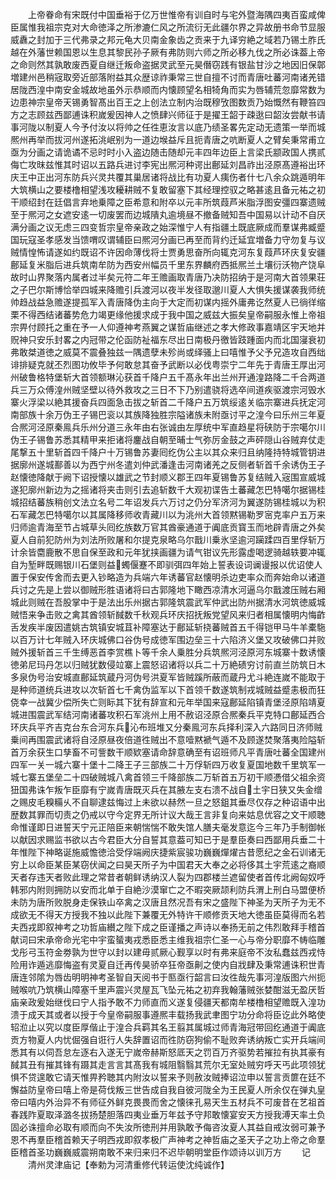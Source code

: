 <!-- { "loadSidebar": true } -->
　　上帝眷命有宋既付中国垂裕于亿万世惟帝有训自时与宅外暨海隅四夷百蛮咸俾臣属惟我祖宗克对大命徳泽之所渗漉仁风之所流衍无此疆尔界之异故册书命节显服威纛之封加于三代弗录之邦元龟大贝南金象齿之贡来于九译穷絶之域若乃锡土胙氏越在外藩世赖国恩以生息其黎民孙子厥有弗防则六师之所必移九伐之所必诛葢上帝之命则然其孰敢废西夏自继迁叛命盗据灵武至元昊僭窃践有银盐甘沙之地因旧保鄣増建州邑稍宼取旁近部落附益其众歴谅祚秉常三世自擅不讨而青唐吐蕃河南诸羌错居陇西湟中南安金城故地虽外示恭顺而内懐顾望名相犄角而实为唇辅荒忽靡常数为边患神宗皇帝天锡勇智髙出百王之上创法立制内治既穆攷图数贡乃始慨然有鞭笞四方之志顾兹西鄙逋诛积嵗爰因神人之愤肆兴师征于是擢王韶于疎逖曰韶汝尝献书请事河陇以制夏人今予付汝以将帅之任徃恵汝言以底乃绩圣畧先定动无遗策一举而城熈州再举而拔河州遂拓洮岷别为一道边堠益斥且扼青唐之吭断夏人之臂矣秉常甫立亟为分画之请诡谲不忌时时小入盗边随击随却元丰四年边臣上言梁氏颛政国人携贰侮亡攻昩兹惟其时诏以五路兵进讨李宪出熈河种谔出鄜延刘昌祚出泾原髙遵裕出环庆王中正出河东防兵兴灵共覆其巢居诸将战比有功夏人痍伤者什七八余众跳遁明年大筑横山之要楼橹相望浅攻耰耕贼不复敢留塞下其经理控驭之略甚逺且备元祐之初干顺绍封在廷倡言弃地乗障之臣希意和附卒以元丰所筑葭芦米脂浮图安彊四寨遗贼至于熈河之女遮安逺一切废罢而边城隤丸逾境昼不撤备贼知吾中国易以计动不自厌满分画之议无虑三四变哲宗皇帝亲政之始深惟宁人有指疆土既底厥成而羣谋弗臧蹙国玩寇圣孝感发当馈喟叹谓辅臣曰熈河分画已再至而背约迁延宜増备力守勿复与议贼情惶怖请遂如约既诏不许因命薄伐将士贾勇思奋所向辄克河东复葭芦环庆复安疆鄜延复米脂后进兵筑南牟防为西安州幅员千里东界麟府西抵熈兰土壤衍沃物产饶阜故时山界聚落内属者过半矣元符二年王赡画取青唐乃决防招纳于是河南大首领果荘之子巴尔斯博恰举四城来降赡引兵渡河以夜半发径取邈川夏人大惧失援谋袭我师统帅趋战益急赡遂提孤军入青唐降伪主向于大定而初谋内摇外庸弗讫然夏人已徜徉缩栗不得西结诸蕃势危力竭更缘他援求成于我中国之威兹大振矣皇帝嗣服永惟上帝祖宗畀付顾托之重在予一人仰遵神考燕翼之谋哲庙继述之孝大修政事嘉靖区宇天地并贶神只安乐封畧之内冠带之伦函防祉福东尽出日南极丹徼皆跂踵面内而北国寖衰初弗敢桀道徳之威莫不震叠独兹一隅遗孽未殄尚或绎骚上曰嘻惟予父予兄造攻自西绌诽排疑克就丕烈图功攸毕予何敢怠其奋予武断以必伐粤崇宁二年先于青唐王厚出河州破鲁格特堡斩大首领额琳沁获首千降户五千髙永年出兰州开通湟路降二千合两道兵三万众傅湟州贼坚壁以待外救攻之三日不下乃别遣骁将选卒间道疾驱渡宗河毁水寨火浮梁以絶其援奋兵四面急击拔之斩首二千降户五万筑绥逺关临宗寨进兵抚定河南部族十余万伪王子锡巴衮以其族降独胜宗隘诸族未附亟讨平之湟今曰乐州三年夏合熈河泾原秦鳯兵乐州分道三永年由右张诚由左厚统中军直趋星将硖防于宗噶尔川伪王子锡鲁苏悉其精甲来拒诸将鏖战自朝至晡士气弥厉金鼓之声砰隠山谷贼弃仗走尾撃五十里斩首四千降户十万锡鲁苏妻囘纥伪公主以其众来归且纳隆持特城管钥进据廓州遂城鄯善以为西宁州冬遣刘仲武潘逢击河南诸羌之反侧者斩首千余诱伪王子赵懐徳降献于阙下诏授懐以雄武之节封顺义郡王四年夏锡鲁苏复结贼入宼围宣威城遂犯廓州新边为之摇诸将夹击则引去追斩数千大观初谍告土蕃藏怎巴特噶尔据锡桂城招结蕃族稍创文法立名号二年诏发兵六万讨之仍分军济河为翼遂防锡桂城以为积石军藏怎巴特噶尔以其属降移师收青藏川以为洮州大首领黙锡勒罗宻克率户五万来归师逾青海至节占城草头囘纥族数万官其酋豪通道于阗底贡寳玉而地辟青唐之外矣夏人自前犯防州为刘法所败屠和尔提克泉略乌尔戬川乗氷坚逾河躏蹂四百里俘斩万计余皆麕鹿散不思自保至政和元年犹挟画疆为请气钳议先形露虚喝逻骑越轶要冲辄自为堑畔既赐银川石堡则益蠋偃蹇不即驯弭四年始上誓表设词谰谩报以优诏使人置于保安传舍而去更入钞略造为兵端六年诱蕃官赵懐明杀边吏率众而奔始命以诸道兵讨之先是上尝以御贼形胜语诸将曰古郭隆地下瞰西凉清水河逼乌尔戬渡压贼右厢城此则贼在吾股掌中于是法出乐州据古郭隆筑震武军仲武出防州据清水河筑徳威城贼悟来争击败之禽其酋领斩馘数千秋观兵环庆招抚叛党望风来归者相属懐明内悔齚舌发疾半废因遣姚古筑镇安城苴补障塞达于鄜延斩挠蕃贼首五千得铠甲马牛羊橐駞以百万计七年贼入环庆城佛口谷伪号成徳军围边垒三十六陷济义堡又攻破佛口并败贼外援斩首三千生缚恶首李赏樵卜等千余人乗胜分兵筑熈河泾原河东城寨十数诱懐徳弟尼玛丹怎以归贼犹数侵竝寨上震怒诏诸将以兵二十万絶碛穷讨前直兰防筑日木多泉伪号治安城直鄜延筑蔵丹河伪号洪夏军皆贼蹊所蔽而蔵丹尤斗絶连嵗不能取于是种师道统兵进攻以次斩首七千禽伪监军以下首领千数遂筑制戎城贼益蹙恚极而狂侥幸一战冀少偿所失亡则眎其下犹有辞宣和元年举国来寇鄜延陷镇青堡泾原陷靖夏城进围震武军结河南诸蕃攻积石军洮州上用不赦诏泾原合熈秦兵平克特口鄜延西合环庆兵平齐吉克台东合河东兵沁布班堆又分秦鳯河东兵择利深入六路同日济师贼乗间再围震武诸将自泾原昼夜倍道徃贼出不意噎黙褫气遁不及顾遂焚聚落夷险隘斩首万余获生口孳畜不可訾数干顺欵塞请命辞意确至有诏班师凡平青唐吐蕃全国建州四军一关一城六寨十堡十二降王子三部族二十万俘斩四万收复夏国地数千里筑军一城七寨五堡垒二十四破贼城八禽首领三千降部族二万斩首五万初干顺慿借父祖余资狃国弗诛乍叛乍臣靡有宁嵗青唐既灭兵在其腋左支右溃不战自土宇日狭又失金缯之赐皮毛糗糒乆不自聊逮兹悔过上未欲以赫然一旦之怒鉏其垂尽仅存之种诏语中出歴数其罪而切责之仍戒以守今定界无所计议大哉王言非复向来姑息优容之文干顺聴命惟谨即日进誓天宁元正陪臣来朝惴惴不敢失馆人膳夫毫发意迄今三年乃手制御帐以献因求赐监书欲以古今君臣大分自誓其意葢可知已于是羣臣奏曰西鄙用兵垂二十年惟陛下神略诞施威憺徳洽受俘端阙庆捷紫宸骏功巍巍燀燿古昔愿纪之金石训诸无穷上以命臣某臣某窃伏闻之曰昊天所子为中国君天大奉之必将侈其土宇荒逺之裔顺天者存违天者败此理之常昔者朝鲜诱纳汉人裂为四郡楼兰遮留使者首传北阙匈奴呼韩邪内附则拥防以安而北单于自絶沙漠窜亡之不暇突厥颉利防兵渭上刑白马盟便桥未防为唐所败脱身走保铁山卒禽之汉唐且然况吾有宋之盛陛下神圣为天所子为无不成欲无不得天方授我不独以此陛下兼覆无外特许干顺修贡天地大徳虽臣莫得而名若夫西戎即叙神考之功哲庙纉之陛下成之臣谨播之声诗以奉扬无前之伟烈敢拜手稽首献词曰宋承帝命光宅中宇蛮蜑夷戎悉臣悉主维我祖宗仁圣一心与帝分职靡不帱临雕戈彤弓玉符金劵孰为世守以封以建毋贰厥心觐享以时有弗来庭帝不汝私蠢兹西戎恃险用诈遁逃靡悔盗有灵夏自迁再传昊骄卒狂帝亟劓之使内自戕肆及秉常逋诛积世青唐连邻隂为唇齿明明神考圣智自天阅书于匦亟行韶言曰汝徃哉先事河湟版图六州扼贼喉吭乃筑横山障塞千里声震兴灵屋瓦飞坠元祐之初弃我翰藩贼张婪酣滋无盈厌哲庙亲政爰始继伐曰宁人指予敢不力师直而义遂复侵疆天都南牟楼橹相望赡既入湟功溃于成天其或者以授于今皇帝嗣服事遵熈丰载扬我武聿图宁功分命将臣讫此外略使轺涖止以究以度臣厚偕止于湟合兵羁其名王翦其属城过师青海冠带回纥通道于阗底贡方物夏人内忧倔强自诳行人失辞置诏而徃防窃狗偷不耻败奔诱纳叛亡实开兵端间悉其有以伺吾怠左逐右入遂无宁嵗帝赫斯怒厎天之罚百万齐驱势若摧拉有执其豪有馘其丑有摧其锋有蹑其走言言其髙我有城阻翳翳其荒尔无室处贼穷呼天丐此项领犹惧不贷遑敢它请天惟畀矜聴其内附汝以誓来予则赦汝贼捧诏泣申以誓言贡篚在廷不懈益防皇帝曰嘻上帝是荷伐叛三世告成自我自彼河陇全为王民夏人所余仅在弹丸皇帝曰嘻内外治异不有师征外鲜克畏畏而舍之懐徕孔易天生五材兵不可废昔在艺祖首春践阼夏取泽潞冬拔扬楚胆落四夷业垂万年兹予守邦敢懐宴安天方授我溥天率土负固必诛擅命必取有顺而向不失汝所徳刑并用孰敢予侮咨汝夏人其益自戒汝弱可兼予恩不再羣臣稽首赖天子明西戎即叙孝极广声神考之神哲庙之圣天子之功上帝之命羣臣稽首圣功巍巍威震朔南敢不来归来归不迟毕朝明堂臣作颂诗以训万方
　　记
　　清州灵津庙记【奉勅为河清重修代转运使沈纯诚作】
